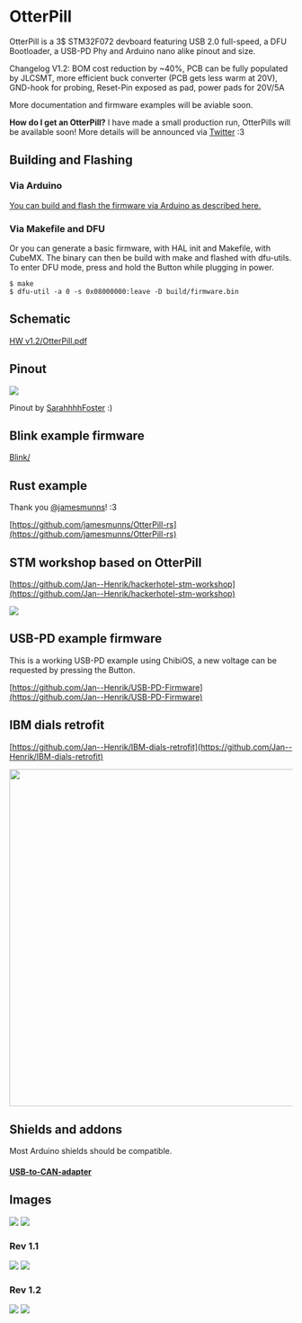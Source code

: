 # OtterPill

OtterPill is a 3$ STM32F072 devboard featuring USB 2.0 full-speed, a DFU Bootloader, a USB-PD Phy and Arduino nano alike pinout and size.

Changelog V1.2: BOM cost reduction by ~40%, PCB can be fully populated by JLCSMT, more efficient buck converter (PCB gets less warm at 20V), GND-hook for probing, Reset-Pin exposed as pad, power pads for 20V/5A

More documentation and firmware examples will be aviable soon. 

**How do I get an OtterPill?** 
I have made a small production run, OtterPills will be available soon! More details will be announced via [Twitter](https://twitter.com/janhenrikh/) :3

## Building and Flashing
### Via Arduino

[You can build and flash the firmware via Arduino as described here.](https://github.com/stm32duino/Arduino_Core_STM32)

### Via Makefile and DFU

Or you can generate a basic firmware, with HAL init and Makefile, with CubeMX. The binary can then be build with make and flashed with dfu-utils. To enter DFU mode, press and hold the Button while plugging in power.

    $ make
    $ dfu-util -a 0 -s 0x08000000:leave -D build/firmware.bin

## Schematic

[HW v1.2/OtterPill.pdf](HW%20v1.2/OtterPill.pdf)

## Pinout

![](pinout.png)

Pinout by [SarahhhhFoster](https://github.com/SarahhhhFoster) :)

## Blink example firmware

[Blink/](Blink/)

## Rust example

Thank you [@jamesmunns](https://github.com/jamesmunns)! :3

[https://github.com/jamesmunns/OtterPill-rs](https://github.com/jamesmunns/OtterPill-rs)

## STM workshop based on OtterPill

[https://github.com/Jan--Henrik/hackerhotel-stm-workshop](https://github.com/Jan--Henrik/hackerhotel-stm-workshop)

![](https://github.com/Jan--Henrik/hackerhotel-stm-workshop/blob/master/monochrome_c.gif)

## USB-PD example firmware

This is a working USB-PD example using ChibiOS, a new voltage can be requested by pressing the Button.

[https://github.com/Jan--Henrik/USB-PD-Firmware](https://github.com/Jan--Henrik/USB-PD-Firmware)

## IBM dials retrofit

[https://github.com/Jan--Henrik/IBM-dials-retrofit](https://github.com/Jan--Henrik/IBM-dials-retrofit)

<img src="https://raw.githubusercontent.com/Jan--Henrik/IBM-dials-retrofit/4c27e5c5fda3bd528e12d15f71b0f5aaa8c24b97/images/1.jpeg" width="600">


## Shields and addons

Most Arduino shields should be compatible.

#### [USB-to-CAN-adapter](https://github.com/Jan--Henrik/OtterPill-CAN-Adapter)

## Images

![](images/1.jpg)
![](images/2.jpg)

### Rev 1.1

![](images/3.jpg)
![](images/4.jpg)

### Rev 1.2


![](images/2_1.jpg)
![](images/2_2.jpg)
